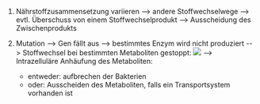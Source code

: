 1. Nährstoffzusammensetzung variieren --> andere Stoffwechselwege --> evtl. Überschuss von einem Stoffwechselprodukt --> Ausscheidung des Zwischenprodukts

2. Mutation --> Gen fällt aus --> bestimmtes Enzym wird nicht produziert --> Stoffwechsel bei bestimmten Metaboliten gestoppt:
![](Pasted%20image%2020231116164532.png)
--> Intrazelluläre Anhäufung des Metaboliten:
	- entweder: aufbrechen der Bakterien 
	- oder: Ausscheiden des Metaboliten, falls ein Transportsystem vorhanden ist 